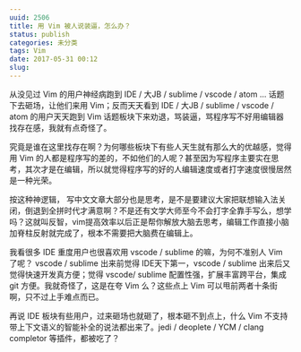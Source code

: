 ```yaml
---
uuid: 2506
title: 用 Vim 被人说装逼，怎么办？
status: publish
categories: 未分类
tags: Vim
date: 2017-05-31 00:12
slug: 
---
```

从没见过 Vim 的用户神经病跑到 IDE / 大JB / sublime / vscode / atom ... 话题下去砸场，让他们来用 Vim；反而天天看到 IDE / 大JB / sublime / vscode / atom 的用户天天跑到 Vim 话题板块下来劝退，骂装逼，骂程序写不好用编辑器找存在感，我就有点奇怪了。

究竟是谁在这里找存在啊？为何哪些板块下有些人天生就有那么大的优越感，觉得用 Vim 的人都是程序写的差的，不如他们的人呢？甚至因为写程序主要实在思考，其次才是在编辑，所以就觉得程序写的好的人编辑速度或者打字速度很慢居然是一种光荣。

按这种神逻辑， 写中文文章大部分也是思考，是不是要建议大家把联想输入法关闭，倒退到全拼时代才满意啊？不是还有文学大师至今不会打字全靠手写么，想学吗？这就叫反智，vim提高效率以后正是帮你解放大脑去思考，编辑工作直接小脑加脊柱反射就完成了，根本不需要把大脑费在编辑上。

我看很多 IDE 重度用户也很喜欢用 vscode / sublime 的嘛，为何不准别人 Vim 了呢？ vscode / sublime 出来前觉得 IDE天下第一，vscode / sublime 出来后又觉得快速开发真方便；觉得 vscode/ sublime 配置性强，扩展丰富跨平台，集成 git 方便。我就奇怪了，这是在夸 Vim 么？这些点上 Vim 可以甩前两者十条街啊，只不过上手难点而已。

再说 IDE 板块有些用户，过来砸场也就砸了，根本砸不到点上，什么 Vim 不支持带上下文语义的智能补全的说法都出来了。jedi / deoplete / YCM / clang completor 等插件，都被吃了？
